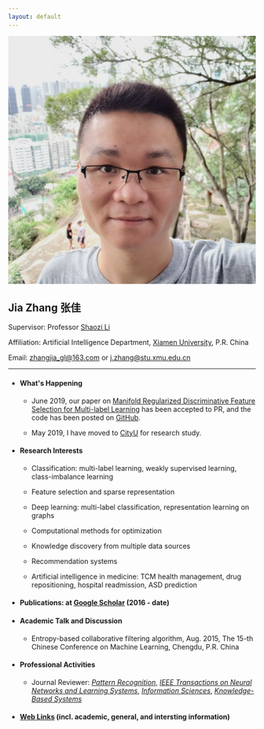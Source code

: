 ```yaml
---
layout: default
---
```


<img class="profile-picture" src="jiazhang.jpg">

## Jia Zhang 张佳

Supervisor: Professor [Shaozi Li](http://imt.xmu.edu.cn/szdw.html)

Affiliation: Artificial Intelligence Department, [Xiamen University](https://www.xmu.edu.cn/), P.R. China

Email: [zhangjia_gl@163.com](mailto:zhangjia_gl@163.com) or [j.zhang@stu.xmu.edu.cn](mailto:j.zhang@stu.xmu.edu.cn)

---

* #### What's Happening

    * June 2019, our paper on [Manifold Regularized Discriminative Feature Selection for Multi-label Learning](https://www.sciencedirect.com/science/article/pii/S0031320319302341) has been accepted to PR, and the code has been posted on [GitHub](https://github.com/jiazhang-ml/MDFS).

    * May 2019, I have moved to [CityU](https://www.cityu.edu.hk/) for research study.

* #### Research Interests

    * Classification: multi-label learning, weakly supervised learning, class-imbalance learning

    * Feature selection and sparse representation

    * Deep learning: multi-label classification, representation learning on graphs 
    
    * Computational methods for optimization

    * Knowledge discovery from multiple data sources
         
    * Recommendation systems

    * Artificial intelligence in medicine: TCM health management, drug repositioning, hospital readmission, ASD prediction

* #### Publications: at [Google Scholar](https://scholar.google.com.hk/citations?user=yBaTk-gAAAAJ&hl=en) (2016 - date)

* #### Academic Talk and Discussion

    * Entropy-based collaborative filtering algorithm, Aug. 2015, The 15-th Chinese Conference on Machine Learning, Chengdu, P.R. China

* #### Professional Activities

    * Journal Reviewer: [*Pattern Recognition*](https://www.journals.elsevier.com/pattern-recognition/), [*IEEE Transactions on Neural Networks and Learning Systems*](https://mc.manuscriptcentral.com/tnnls), [*Information Sciences*](https://www.journals.elsevier.com/information-sciences), [*Knowledge-Based Systems*](https://www.journals.elsevier.com/knowledge-based-systems)

* #### [Web Links](links) (incl. academic, general, and intersting information)
